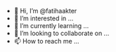 - 👋 Hi, I’m @fatihaakter
- 👀 I’m interested in ...
- 🌱 I’m currently learning ...
- 💞️ I’m looking to collaborate on ...
- 📫 How to reach me ...

<!---
fatihaakter/fatihaakter is a ✨ special ✨ repository because its `README.md` (this file) appears on your GitHub profile.
You can click the Preview link to take a look at your changes.
--->
